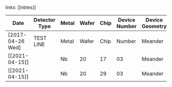 links: [[nbtes]]

| Date             | Detector Type | Metal | Wafer | Chip | Device Number | Device Geometry | Absorber Size | Test Vessel | Notes        |   |
| ---------------- | ------------- | ----- | ----- | ---- | ------------- | --------------- | ------------- | ----------- | ------------ | - |
| [2017-04-26 Wed] | TEST LINE     | Metal | Wafer | Chip | Number        | Meander         |               | WTC         | No notes     |   |
| [[2021-04-15]]   |               | Nb    | 20    | 17   | 03            | Meander         | 2 mm dia      | WTC         | [[NbW20C17]] |   |
| [[2021-04-15]]   |               | Nb    | 20    | 29   | 03            | Meander         | 3 mm dia      | WTC         | [[NbW20C29]] |   |

